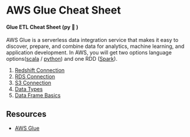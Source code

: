 # AWS Glue Cheat Sheet
#### Glue ETL Cheat Sheet (py :snake: )


AWS Glue is a serverless data integration service that makes it easy to discover, prepare, and combine data for analytics, machine learning, and application development.
In AWS, you will get two options language options([scala](https://www.scala-lang.org/) / [python](https://www.python.org/)) and one RDD ([Spark](http://spark.apache.org/)). 
1. [Redshift Connection](https://github.com/adityacrypstal/aws-glue-cheat-sheet/blob/main/redshift.md)
2. [RDS Connection](https://github.com/adityacrypstal/aws-glue-cheat-sheet/blob/main/rds.md)
3. [S3 Connection](https://github.com/adityacrypstal/aws-glue-cheat-sheet/blob/main/s3_bucket.md)
4. [Data Types](https://github.com/adityacrypstal/aws-glue-cheat-sheet/blob/main/data_types.md)
4. [Data Frame Basics](https://github.com/adityacrypstal/aws-glue-cheat-sheet/blob/main/data_frame.md)

## Resources
-  [AWS Glue ](https://docs.aws.amazon.com/glue/index.html)
